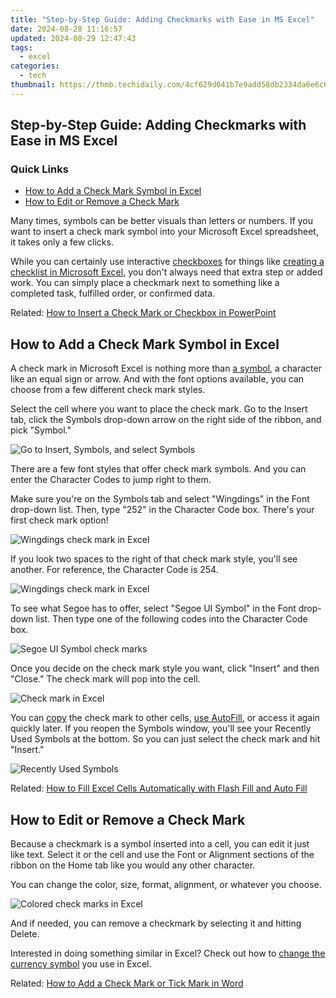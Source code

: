 ```yaml
---
title: "Step-by-Step Guide: Adding Checkmarks with Ease in MS Excel"
date: 2024-08-28 11:16:57
updated: 2024-08-29 12:47:43
tags:
  - excel
categories:
  - tech
thumbnail: https://thmb.techidaily.com/4cf629d041b7e9add58db2334da6e6c6bff213af23c974168630105d2e88b454.jpg
---
```


## Step-by-Step Guide: Adding Checkmarks with Ease in MS Excel

### Quick Links

* [How to Add a Check Mark Symbol in Excel](https://instagram-video-recordings.techidaily.com/new-2024-approved-mastery-of-instagram-videography-blueprint-for-robust-marketing-plans/)
* [How to Edit or Remove a Check Mark](https://facebook-record-videos.techidaily.com/new-2024-approved-discover-the-7-most-wanted-apps-to-boost-your-youtube-live-quality/)

 Many times, symbols can be better visuals than letters or numbers. If you want to insert a check mark symbol into your Microsoft Excel spreadsheet, it takes only a few clicks.

 While you can certainly use interactive [checkboxes](https://techidaily.com/is-your-oppo-a58-4g-working-too-slow-heres-how-you-can-hard-reset-it-drfone-by-drfone-reset-android-reset-android/) for things like [creating a checklist in Microsoft Excel](https://android-location-track.techidaily.com/3-solutions-to-find-your-poco-f5-5g-current-location-of-a-mobile-number-drfone-by-drfone-virtual-android/), you don't always need that extra step or added work. You can simply place a checkmark next to something like a completed task, fulfilled order, or confirmed data.

Related: [How to Insert a Check Mark or Checkbox in PowerPoint](https://techidaily.com/three-solutions-to-hard-reset-samsung-galaxy-m34-drfone-by-drfone-reset-android-reset-android/) 

##  How to Add a Check Mark Symbol in Excel

 A check mark in Microsoft Excel is nothing more than [a symbol](https://article-files.techidaily.com/10plus-preferred-no-pay-webm-player-options-for-2024/), a character like an equal sign or arrow. And with the font options available, you can choose from a few different check mark styles.

 Select the cell where you want to place the check mark. Go to the Insert tab, click the Symbols drop-down arrow on the right side of the ribbon, and pick "Symbol."

![Go to Insert, Symbols, and select Symbols](https://static1.howtogeekimages.com/wordpress/wp-content/uploads/2021/10/InsertSymbols-ExcelCheckMark.png) 

 There are a few font styles that offer check mark symbols. And you can enter the Character Codes to jump right to them.

 Make sure you're on the Symbols tab and select "Wingdings" in the Font drop-down list. Then, type "252" in the Character Code box. There's your first check mark option!

![Wingdings check mark in Excel](https://static1.howtogeekimages.com/wordpress/wp-content/uploads/2021/10/Wingdings252-ExcelCheckMark.png) 

 If you look two spaces to the right of that check mark style, you'll see another. For reference, the Character Code is 254.

![Wingdings check mark in Excel](https://static1.howtogeekimages.com/wordpress/wp-content/uploads/2021/10/Wingdings254-ExcelCheckMark.png) 

 To see what Segoe has to offer, select "Segoe UI Symbol" in the Font drop-down list. Then type one of the following codes into the Character Code box.

![Segoe UI Symbol check marks](https://static1.howtogeekimages.com/wordpress/wp-content/uploads/2021/10/SegoeCheckMarkCodes-ExcelCheckMark.png) 

 Once you decide on the check mark style you want, click "Insert" and then "Close." The check mark will pop into the cell.

![Check mark in Excel](https://static1.howtogeekimages.com/wordpress/wp-content/uploads/2021/10/Inserted-ExcelCheckMark.png) 

 You can [copy](https://android-location.techidaily.com/9-best-free-android-monitoring-apps-to-monitor-phone-remotely-for-your-vivo-y100a-drfone-by-drfone-virtual/) the check mark to other cells, [use AutoFill](https://location-social.techidaily.com/how-to-change-location-on-facebook-dating-for-your-honor-magic-6-drfone-by-drfone-virtual-android/), or access it again quickly later. If you reopen the Symbols window, you'll see your Recently Used Symbols at the bottom. So you can just select the check mark and hit "Insert."

![Recently Used Symbols](https://static1.howtogeekimages.com/wordpress/wp-content/uploads/2021/10/RecentlyUsedSymbols-ExcelCheckMark.png) 

Related: [How to Fill Excel Cells Automatically with Flash Fill and Auto Fill](https://location-social.techidaily.com/how-to-change-location-on-facebook-dating-for-your-honor-magic-6-drfone-by-drfone-virtual-android/) 

##  How to Edit or Remove a Check Mark

 Because a checkmark is a symbol inserted into a cell, you can edit it just like text. Select it or the cell and use the Font or Alignment sections of the ribbon on the Home tab like you would any other character.

 You can change the color, size, format, alignment, or whatever you choose.

![Colored check marks in Excel](https://static1.howtogeekimages.com/wordpress/wp-content/uploads/2021/10/CheckMarkColors-ExcelCheckMark.png) 

 And if needed, you can remove a checkmark by selecting it and hitting Delete.

 Interested in doing something similar in Excel? Check out how to [change the currency symbol](https://on-screen-recording.techidaily.com/updated-rapid-reel-sound-mixed-screenshotting/) you use in Excel.

Related: [How to Add a Check Mark or Tick Mark in Word](https://youtube-clips.techidaily.com/updated-effortless-playlist-pivot-the-top-5-spotify-to-youtube-tools/)

<ins class="adsbygoogle"
     style="display:block"
     data-ad-format="autorelaxed"
     data-ad-client="ca-pub-7571918770474297"
     data-ad-slot="1223367746"></ins>



<ins class="adsbygoogle"
     style="display:block"
     data-ad-client="ca-pub-7571918770474297"
     data-ad-slot="8358498916"
     data-ad-format="auto"
     data-full-width-responsive="true"></ins>
